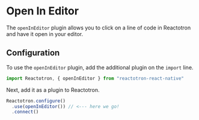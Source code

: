 # Open In Editor

The `openInEditor` plugin allows you to click on a line of code in Reactotron and have it open in your editor.

## Configuration

To use the `openInEditor` plugin, add the additional plugin on the `import` line.

```js
import Reactotron, { openInEditor } from "reactotron-react-native"
```

Next, add it as a plugin to Reactotron.

```js
Reactotron.configure()
  .use(openInEditor()) // <--- here we go!
  .connect()
```
